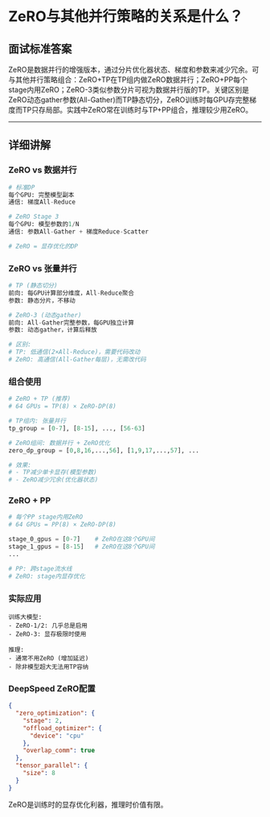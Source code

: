 # ZeRO与其他并行策略的关系是什么？

## 面试标准答案

ZeRO是数据并行的增强版本，通过分片优化器状态、梯度和参数来减少冗余。可与其他并行策略组合：ZeRO+TP在TP组内做ZeRO数据并行；ZeRO+PP每个stage内用ZeRO；ZeRO-3类似参数分片可视为数据并行版的TP。关键区别是ZeRO动态gather参数(All-Gather)而TP静态切分，ZeRO训练时每GPU存完整梯度而TP只存局部。实践中ZeRO常在训练时与TP+PP组合，推理较少用ZeRO。

---

## 详细讲解

### ZeRO vs 数据并行

```python
# 标准DP
每个GPU: 完整模型副本
通信: 梯度All-Reduce

# ZeRO Stage 3
每个GPU: 模型参数的1/N
通信: 参数All-Gather + 梯度Reduce-Scatter

# ZeRO = 显存优化的DP
```

### ZeRO vs 张量并行

```python
# TP (静态切分)
前向: 每GPU计算部分维度，All-Reduce聚合
参数: 静态分片，不移动

# ZeRO-3 (动态gather)
前向: All-Gather完整参数，每GPU独立计算
参数: 动态gather，计算后释放

# 区别:
# TP: 低通信(2×All-Reduce)，需要代码改动
# ZeRO: 高通信(All-Gather每层)，无需改代码
```

### 组合使用

```python
# ZeRO + TP (推荐)
# 64 GPUs = TP(8) × ZeRO-DP(8)

# TP组内: 张量并行
tp_group = [0-7], [8-15], ..., [56-63]

# ZeRO组间: 数据并行 + ZeRO优化
zero_dp_group = [0,8,16,...,56], [1,9,17,...,57], ...

# 效果:
# - TP减少单卡显存(模型参数)
# - ZeRO减少冗余(优化器状态)
```

### ZeRO + PP

```python
# 每个PP stage内用ZeRO
# 64 GPUs = PP(8) × ZeRO-DP(8)

stage_0_gpus = [0-7]    # ZeRO在这8个GPU间
stage_1_gpus = [8-15]   # ZeRO在这8个GPU间
...

# PP: 跨stage流水线
# ZeRO: stage内显存优化
```

### 实际应用

```
训练大模型:
- ZeRO-1/2: 几乎总是启用
- ZeRO-3: 显存极限时使用

推理:
- 通常不用ZeRO (增加延迟)
- 除非模型超大无法用TP容纳
```

### DeepSpeed ZeRO配置

```json
{
  "zero_optimization": {
    "stage": 2,
    "offload_optimizer": {
      "device": "cpu"
    },
    "overlap_comm": true
  },
  "tensor_parallel": {
    "size": 8
  }
}
```

ZeRO是训练时的显存优化利器，推理时价值有限。


